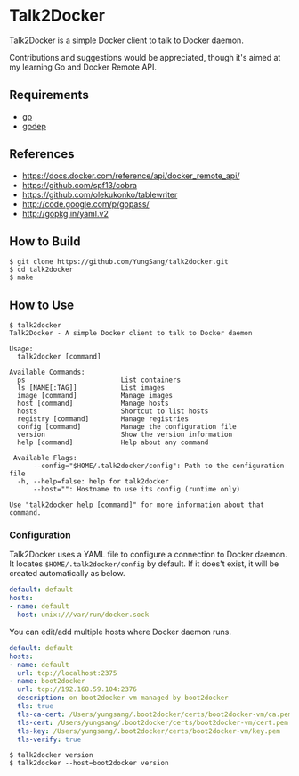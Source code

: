 # Talk2Docker

Talk2Docker is a simple Docker client to talk to Docker daemon.

Contributions and suggestions would be appreciated, though it's aimed at my learning Go and Docker Remote API.

## Requirements

- [go](http://golang.org/)
- [godep](https://github.com/tools/godep)

## References

- https://docs.docker.com/reference/api/docker_remote_api/
- https://github.com/spf13/cobra
- https://github.com/olekukonko/tablewriter
- http://code.google.com/p/gopass/
- http://gopkg.in/yaml.v2

## How to Build

```
$ git clone https://github.com/YungSang/talk2docker.git
$ cd talk2docker
$ make
```

## How to Use

```
$ talk2docker
Talk2Docker - A simple Docker client to talk to Docker daemon

Usage:
  talk2docker [command]

Available Commands:
  ps                        List containers
  ls [NAME[:TAG]]           List images
  image [command]           Manage images
  host [command]            Manage hosts
  hosts                     Shortcut to list hosts
  registry [command]        Manage registries
  config [command]          Manage the configuration file
  version                   Show the version information
  help [command]            Help about any command

 Available Flags:
      --config="$HOME/.talk2docker/config": Path to the configuration file
  -h, --help=false: help for talk2docker
      --host="": Hostname to use its config (runtime only)

Use "talk2docker help [command]" for more information about that command.

```

### Configuration

Talk2Docker uses a YAML file to configure a connection to Docker daemon.  
It locates `$HOME/.talk2docker/config` by default.
If it does't exist, it will be created automatically as below.  

```yaml
default: default
hosts:
- name: default
  host: unix:///var/run/docker.sock
```

You can edit/add multiple hosts where Docker daemon runs.  

```yaml
default: default
hosts:
- name: default
  url: tcp://localhost:2375
- name: boot2docker
  url: tcp://192.168.59.104:2376
  description: on boot2docker-vm managed by boot2docker
  tls: true
  tls-ca-cert: /Users/yungsang/.boot2docker/certs/boot2docker-vm/ca.pem
  tls-cert: /Users/yungsang/.boot2docker/certs/boot2docker-vm/cert.pem
  tls-key: /Users/yungsang/.boot2docker/certs/boot2docker-vm/key.pem
  tls-verify: true
```

```
$ talk2docker version
$ talk2docker --host=boot2docker version
```
